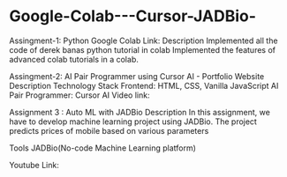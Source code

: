 # Google-Colab---Cursor-JADBio-

Assingment-1: Python
Google Colab Link:
Description
Implemented all the code of derek banas python tutorial in colab
Implemented the features of advanced colab tutorials in a colab.

Assingment-2: AI Pair Programmer using Cursor AI - Portfolio Website
Description
Technology Stack
Frontend: HTML, CSS, Vanilla JavaScript
AI Pair Programmer: Cursor AI
Video link:

Assignment 3 : Auto ML with JADBio
Description
In this assignment, we have to develop machine learning project using JADBio. The project predicts prices of mobile based on various parameters

Tools
JADBio(No-code Machine Learning platform)

Youtube Link:
